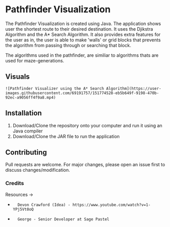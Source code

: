 # Pathfinder Visualization
The Pathfinder Visualization is created using Java. The application shows user the shortest route to their desired destination. It uses the Djikstra Algorithm and the A* Search Algorithm. It also provides extra features for the user as in, the user is able to make 'walls' or grid blocks that prevents the algorithm from passing through or searching that block. 

The algorithms used in the pathfinder, are similiar to algorithms thats are used for maze-generations. 

## Visuals
	![Pathfinder Visualizer using the A* Search Algorithm](https://user-images.githubusercontent.com/69191757/151774528-eb5b649f-9198-470b-92ec-a9056ff4f9a8.mp4)

## Installation
1. Download/Clone the repository onto your computer and run it using an Java compiler
2. Download/Clone the JAR file to run the application


## Contributing
Pull requests are welcome. For major changes, please open an issue first to discuss changes/modification.

### Credits
Resources ->
*       Devon Crawford (Idea) - https://www.youtube.com/watch?v=1-YPj5Vt0oQ
*       George - Senior Developer at Sage Pastel
